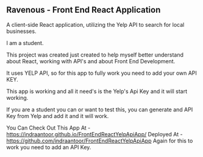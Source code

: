 ## Ravenous - Front End React Application

A client-side React application, utilizing the Yelp API to search for local businesses.

I am a student.

This project was created just created to help myself better understand about React, working with API's and 
about Front End Development.

It uses YELP API, so for this app to fully work you need to add your own API KEY.

This app is working and all it need's is the Yelp's Api Key and it will start working.

If you are a student you can or want to test this, you can generate and API Key from Yelp and add it and it will work.

You Can Check Out This App At - https://indraantoor.github.io/FrontEndReactYelpApiApp/ 
Deployed At - https://github.com/indraantoor/FrontEndReactYelpApiApp
Again for this to work you need to add an API Key.

